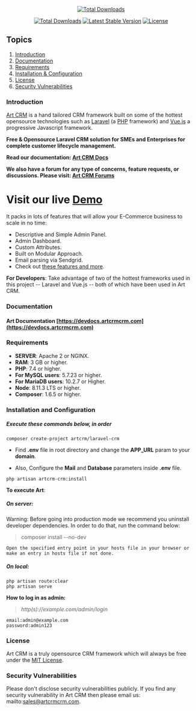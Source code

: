 <p align="center">
<a href="http://artcrmcrm.com"><img src="https://bagisto.com/wp-content/uploads/2021/06/bagisto-logo.png" alt="Total Downloads"></a>
</p>

<p align="center">
<a href="https://packagist.org/packages/artcrm/laravel-crm"><img src="https://poser.pugx.org/artcrm/laravel-crm/d/total.svg" alt="Total Downloads"></a>
<a href="https://packagist.org/packages/artcrm/laravel-crm"><img src="https://poser.pugx.org/artcrm/laravel-crm/v/stable.svg" alt="Latest Stable Version"></a>
<a href="https://packagist.org/packages/artcrm/laravel-crm"><img src="https://poser.pugx.org/artcrm/laravel-crm/license.svg" alt="License"></a>
</p>

## Topics

1. [Introduction](#introduction)
2. [Documentation](#documentation)
3. [Requirements](#requirements)
4. [Installation & Configuration](#installation-and-configuration)
5. [License](#license)
6. [Security Vulnerabilities](#security-vulnerabilities)

### Introduction

[Art CRM](https://artcrmcrm.com) is a hand tailored CRM framework built on some of the hottest opensource technologies
such as [Laravel](https://laravel.com) (a [PHP](https://secure.php.net/) framework) and [Vue.js](https://vuejs.org)
a progressive Javascript framework.

**Free & Opensource Laravel CRM solution for SMEs and Enterprises for complete customer lifecycle management.**

**Read our documentation: [Art CRM Docs](https://devdocs.artcrmcrm.com/)**

**We also have a forum for any type of concerns, feature requests, or discussions. Please visit: [Art CRM Forums](https://forums.artcrmcrm.com/)**

# Visit our live [Demo](https://demo.artcrmcrm.com)

It packs in lots of features that will allow your E-Commerce business to scale in no time:

-   Descriptive and Simple Admin Panel.
-   Admin Dashboard.
-   Custom Attributes.
-   Built on Modular Approach.
-   Email parsing via Sendgrid.
-   Check out [these features and more](https://artcrmcrm.com/features/).

**For Developers**:
Take advantage of two of the hottest frameworks used in this project -- Laravel and Vue.js -- both of which have been used in Art CRM.

### Documentation

#### Art Documentation [https://devdocs.artcrmcrm.com](https://devdocs.artcrmcrm.com)

### Requirements

-   **SERVER**: Apache 2 or NGINX.
-   **RAM**: 3 GB or higher.
-   **PHP**: 7.4 or higher.
-   **For MySQL users**: 5.7.23 or higher.
-   **For MariaDB users**: 10.2.7 or Higher.
-   **Node**: 8.11.3 LTS or higher.
-   **Composer**: 1.6.5 or higher.

### Installation and Configuration

##### Execute these commands below, in order

```
composer create-project artcrm/laravel-crm
```

-   Find **.env** file in root directory and change the **APP_URL** param to your **domain**.

-   Also, Configure the **Mail** and **Database** parameters inside **.env** file.

```
php artisan artcrm-crm:install
```

**To execute Art**:

##### On server:

Warning: Before going into production mode we recommend you uninstall developer dependencies.
In order to do that, run the command below:

> composer install --no-dev

```
Open the specified entry point in your hosts file in your browser or make an entry in hosts file if not done.
```

##### On local:

```
php artisan route:clear
php artisan serve
```


**How to log in as admin:**

> _http(s)://example.com/admin/login_

```
email:admin@example.com
password:admin123
```

### License

Art CRM is a truly opensource CRM framework which will always be free under the [MIT License](https://github.com/artcrm/laravel-crm/blob/master/LICENSE).

### Security Vulnerabilities

Please don't disclose security vulnerabilities publicly. If you find any security vulnerability in Art CRM then please email us: mailto:sales@artcrmcrm.com.
